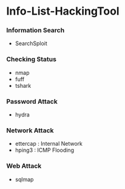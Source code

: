 # Info-List-HackingTool

### Information Search
* SearchSploit

### Checking Status
* nmap
* fuff
* tshark

### Password Attack
* hydra

### Network Attack
* ettercap : Internal Network
* hping3 : ICMP Flooding

### Web Attack
* sqlmap
